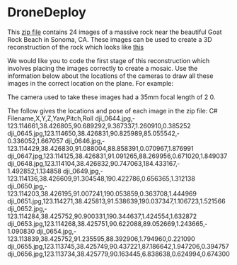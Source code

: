 # DroneDeploy
This [zip file](https://s3.amazonaws.com/drone.deploy.map.engine/example.zip) contains 24 images of a massive rock near the beautiful Goat Rock Beach in Sonoma, CA. These images can be used to create a 3D reconstruction of the rock which looks like [this](https://sketchfab.com/models/58a312fb79b94867812ecd1f42cd053f)

We would like you to code the first stage of this reconstruction which involves placing the images correctly to create a mosaic. Use the information below about the locations of the cameras to draw all these images in the correct location on the plane. For example:

The camera used to take these images had a 35mm focal length of 2 0.  

The follow gives the locations and pose of each image in the zip file:
C&#35; Filename,X,Y,Z,Yaw,Pitch,Roll 
dji_0644.jpg,­123.114661,38.426805,90.689292,9.367337,1.260910,0.385252 
dji_0645.jpg,­123.114650,38.426831,90.825989,85.055542,­0.336052,1.667057 
dji_0646.jpg,­123.114429,38.426830,91.088004,88.858391,­0.070967,1.876991 
dji_0647.jpg,­123.114125,38.426831,91.091265,88.269956,0.671020,1.849037 
dji_0648.jpg,­123.114104,38.426832,90.747063,184.433167,­1.492852,1.134858 
dji_0649.jpg,­123.114136,38.426609,91.304548,190.422786,­0.656365,1.312138 
dji_0650.jpg,­123.114203,38.426195,91.007241,190.053859,0.363708,1.444969 
dji_0651.jpg,­123.114271,38.425813,91.538639,190.037347,1.106723,1.521566 
dji_0652.jpg,­123.114284,38.425752,90.900331,190.344637,1.424554,1.632872 
dji_0653.jpg,­123.114268,38.425751,90.622088,89.052669,1.243665,­1.090830 
dji_0654.jpg,­123.113839,38.425752,91.235595,88.392906,1.794960,­0.221090 
dji_0655.jpg,­123.113745,38.425749,90.437221,87.186642,1.947206,0.394757 
dji_0656.jpg,­123.113734,38.425779,90.163445,6.838638,0.624994,­0.674300
